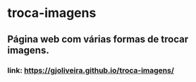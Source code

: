# troca-imagens
## Página web com várias formas de trocar imagens.
### link: https://gjoliveira.github.io/troca-imagens/

